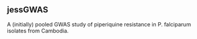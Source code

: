 ## jessGWAS

A (initially) pooled GWAS study of piperiquine resistance in P. falciparum isolates from Cambodia.
